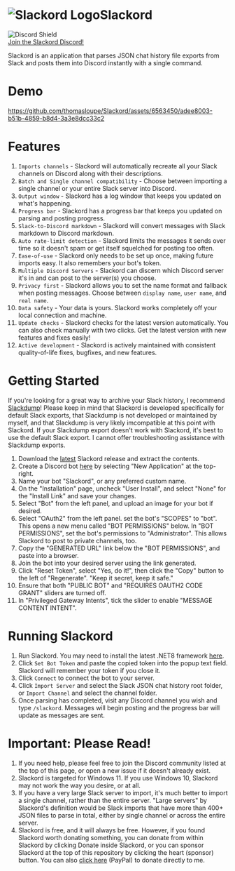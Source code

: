 # ![Slackord Logo](https://i.imgur.com/PyVjqzL.png)Slackord
![Discord Shield](https://discordapp.com/api/guilds/1095636526873972766/widget.png?style=shield)    
[Join the Slackord Discord!](https://discord.gg/yccMweYPN8)

Slackord is an application that parses JSON chat history file exports from Slack and posts them into Discord instantly with a single command.

# Demo
https://github.com/thomasloupe/Slackord/assets/6563450/adee8003-b51b-4859-b8d4-3a3e8dcc33c2

# Features
1. `Imports channels` - Slackord will automatically recreate all your Slack channels on Discord along with their descriptions.
1. `Batch and Single channel compatibility` - Choose between importing a single channel or your entire Slack server into Discord.
1. `Output window` - Slackord has a log window that keeps you updated on what's happening.
1. `Progress bar` - Slackord has a progress bar that keeps you updated on parsing and posting progress.
1. `Slack-to-Discord markdown` - Slackord will convert messages with Slack markdown to Discord markdown.
1. `Auto rate-limit detection` - Slackord limits the messages it sends over time so it doesn't spam or get itself squelched for posting too often.
1. `Ease-of-use` - Slackord only needs to be set up once, making future imports easy. It also remembers your bot's token.
1. `Multiple Discord Servers` - Slackord can discern which Discord server it's in and can post to the server(s) you choose.
1. `Privacy first` - Slackord allows you to set the name format and fallback when posting messages. Choose between `display name`, `user name`, and `real name`.
1. `Data safety` - Your data is yours. Slackord works completely off your local connection and machine.
1. `Update checks` - Slackord checks for the latest version automatically. You can also check manually with two clicks. Get the latest version with new features and fixes easily!
1. `Active development` - Slackord is actively maintained with consistent quality-of-life fixes, bugfixes, and new features.

# Getting Started
If you're looking for a great way to archive your Slack history, I recommend [Slackdump](https://github.com/rusq/slackdump)! Please keep in mind that Slackord is developed specifically for default Slack exports, that Slackdump is not developed or maintained by myself, and that Slackdump is very likely imcompatible at this point with Slackord. If your Slackdump export doesn't work with Slackord, it's best to use the default Slack export. I cannot offer troubleshooting assistance with Slackdump exports.
1. Download the [latest](https://github.com/thomasloupe/Slackord/releases) Slackord release and extract the contents.
2. Create a Discord bot [here](https://discord.com/developers/applications) by selecting "New Application" at the top-right.
3. Name your bot "Slackord", or any preferred custom name.
4. On the "Installation" page, uncheck "User Install", and select "None" for the "Install Link" and save your changes.
5. Select "Bot" from the left panel, and upload an image for your bot if desired.
6. Select "OAuth2" from the left panel. set the bot's "SCOPES" to "bot". This opens a new menu called "BOT PERMISSIONS" below. In "BOT PERMISSIONS", set the bot's permissions to "Administrator". This allows Slackord to post to private channels, too.
7. Copy the "GENERATED URL" link below the "BOT PERMISSIONS", and paste into a browser.
8. Join the bot into your desired server using the link generated.
9. Click "Reset Token", select "Yes, do it!", then click the "Copy" button to the left of "Regenerate". "Keep it secret, keep it safe."
10. Ensure that both "PUBLIC BOT" and "REQUIRES OAUTH2 CODE GRANT" sliders are turned off.
11. In "Privileged Gateway Intents", tick the slider to enable "MESSAGE CONTENT INTENT".

# Running Slackord
1. Run Slackord. You may need to install the latest .NET8 framework [here](https://dotnet.microsoft.com/en-us/download/dotnet/thank-you/runtime-8.0.8-windows-x64-installer).
1. Click `Set Bot Token` and paste the copied token into the popup text field. Slackord will remember your token if you close it.
1. Click `Connect` to connect the bot to your server.
1. Click `Import Server` and select the Slack JSON chat history root folder, or `Import Channel` and select the channel folder.
1. Once parsing has completed, visit any Discord channel you wish and type `/slackord`. Messages will begin posting and the progress bar will update as messages are sent.

# Important: Please Read!
1. If you need help, please feel free to join the Discord community listed at the top of this page, or open a new issue if it doesn't already exist.
1. Slackord is targeted for Windows 11. If you use Windows 10, Slackord may not work the way you desire, or at all. 
1. If you have a very large Slack server to import, it's much better to import a single channel, rather than the entire server. "Large servers" by Slackord's definition would be Slack imports that have more than 400+ JSON files to parse in total, either by single channel or across the entire server.
1. Slackord is free, and it will always be free. However, if you found Slackord worth donating something, you can donate from within Slackord by clicking Donate inside Slackord, or you can sponsor Slackord at the top of this repository by clicking the heart (sponsor) button. You can also [click here](https://paypal.me/thomasloupe) (PayPal) to donate directly to me.
